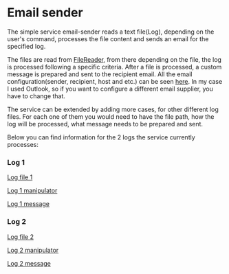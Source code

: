 # Email sender 

The simple service email-sender reads a text file(Log), depending on the user's command, processes the file content and sends an email for the specified log. 

The files are read from [FileReader](https://github.com/DenisBuserski/email-sender/blob/main/src/main/java/org/example/FileReader.java), from there depending on the file, the log is processеd following a specific criteria. After a file is processed, a custom message is prepared and sent to the recipient email. All the email configuration(sender, recipient, host and etc.) can be seen [here](https://github.com/DenisBuserski/email-sender/blob/main/src/main/java/org/example/email/EmailConfiguration.java). In my case I used Outlook, so if you want to configure a different email supplier, you have to change that.

The service can be extended by adding more cases, for other different log files. For each one of them you would need to have the file path, how the log will be processed, what message needs to be prepared and sent.

Below you can find information for the 2 logs the service currently processes:


### Log 1
[Log file 1](https://github.com/DenisBuserski/email-sender/blob/main/src/main/resources/logs-1.txt)

[Log 1 manipulator](https://github.com/DenisBuserski/email-sender/blob/main/src/main/java/org/example/logmanipulator/Log1.java)

[Log 1 message](https://github.com/DenisBuserski/email-sender/blob/main/src/main/java/org/example/messagepreparation/Log1Message.java)


### Log 2
[Log file 2](https://github.com/DenisBuserski/email-sender/blob/main/src/main/resources/logs-2.txt)

[Log 2 manipulator](https://github.com/DenisBuserski/email-sender/blob/main/src/main/java/org/example/logmanipulator/Log2.java)

[Log 2 message](https://github.com/DenisBuserski/email-sender/blob/main/src/main/java/org/example/messagepreparation/Log2Message.java)
